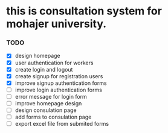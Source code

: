 # this is consultation system for mohajer university.

### TODO
- [X] design homepage
- [X] user authentication for workers
- [X] create login and logout
- [X] create signup for registration users
- [X] improve signup authentication forms
- [ ] improve login authentication forms
- [ ] error message for login form
- [ ] improve homepage design
- [ ] design consulation page
- [ ] add forms to consulation page
- [ ] export excel file from submited forms
